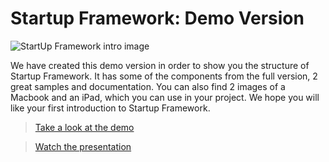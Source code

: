 Startup Framework: Demo Version
============

<img src="https://raw.github.com/franz-josef-kaiser/startup-demo/master/index.jpg" title="StartUp Framework intro image" />

We have created this demo version in order to show you the structure of Startup Framework. It has some of the components from the full version, 2 great samples and documentation. You can also find 2 images of a Macbook and an iPad, which you can use in your project. We hope you will like your first introduction to Startup Framework.

> [Take a look at the demo](http://designmodo.github.io/startup-demo)

> [Watch the presentation](http://designmodo.com/startup)
